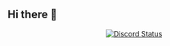 ## Hi there 👋

<div align="center">
  <a href="https://discord.com/users/303150973034168321" target="_blank">
    <img src="https://lanyard.cnrad.dev/api/303150973034168321?borderRadius=5px&animated=true&bg=273849&showDisplayName=true" alt="Discord Status">
  </a>
</div>

<!--
**TheG3cko/theg3cko** is a ✨ _special_ ✨ repository because its `README.md` (this file) appears on your GitHub profile.

Here are some ideas to get you started:

- 🔭 I’m currently working on ...
- 🌱 I’m currently learning ...
- 👯 I’m looking to collaborate on ...
- 🤔 I’m looking for help with ...
- 💬 Ask me about ...
- 📫 How to reach me: ...
- 😄 Pronouns: ...
- ⚡ Fun fact: ...
-->
